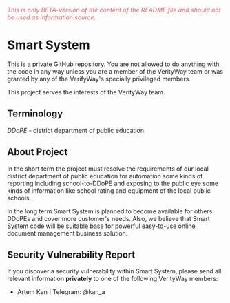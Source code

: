 <p style="color: #E16468; font-style: italic">This is only BETA-version of the content of the README file and should not be used as
information source.</p>

# Smart System

This is a private GitHub repository. You are not allowed to do anything with
the code in any way unless you are a member of the VerityWay team or was granted by
any of the VerifyWay's specially privileged members.

This project serves the interests of the VerityWay team.

## Terminology
*DDoPE* - district department of public education

## About Project
In the short term the project must resolve the requirements of our local
district department of public education for automation some kinds of reporting
including school-to-DDoPE and exposing to the public eye some kinds of information
like school rating and equipment of the local public schools.

In the long term Smart System is planned to become available for others DDoPEs
and cover more customer's needs. Also, we believe that Smart System code will be
suitable base for powerful easy-to-use online document management business solution.

## Security Vulnerability Report

If you discover a security vulnerability within Smart System, please send all
relevant information **privately** to one of the following VerityWay members:
- Artem Kan | Telegram: @kan_a
